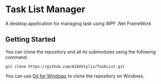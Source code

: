 ﻿# Task List Manager
A desktop appilication for managing task using WPF .Net FrameWork

## Getting Started
You can clone the repository and all its submodules using the following command:

`git clone https://github.com/AiEmStylix/TaskList.git`

You can use [Git for Windows](https://git-for-windows.github.io/) to
clone the repository on Windows.


